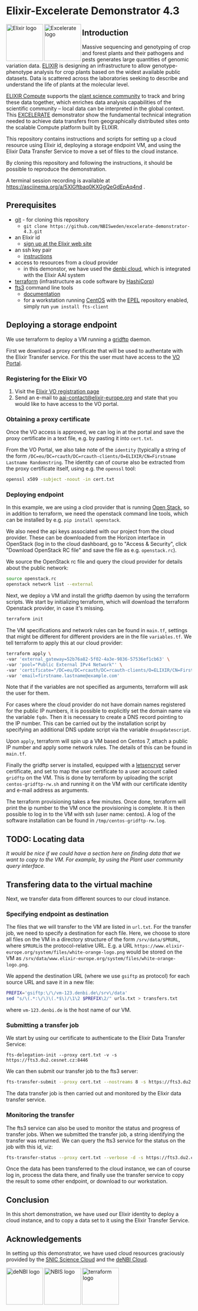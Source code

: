 # Elixir-Excelerate Demonstrator 4.3


<img align="left" height="100" alt="Elixir logo" src="https://nbis.se/assets/img/logos/elixir.png">


<img align="left" height="100" alt="Excelerate logo" src="https://nbis.se/assets/img/logos/excelerate-logo.png">



## Introduction 

Massive sequencing and genotyping of crop and forest plants and their pathogens
and pests generates large quantities of genomic variation data.
[ELIXIR](https://www.elixir-europe.org/) is designing an infrastructure to
allow genotype-phenotype analysis for crop plants based on the widest available
public datasets. Data is scattered across the laboratories seeking to describe
and understand the life of plants at the molecular level. 

[ELIXIR Compute](https://www.elixir-europe.org/platforms/compute) supports the
[plant science
community](https://www.elixir-europe.org/use-cases/plant-sciences) to track and
bring these data together, which enriches data analysis capabilities of the
scientific community – local data can be interpreted in the global context.
This
[EXCELERATE](https://www.elixir-europe.org/about-us/how-funded/eu-projects/excelerate)
demonstrator show the fundamental technical integration needed to achieve data
transfers from geographically distributed sites onto the scalable Compute
platform built by ELIXIR.

This repository contains instructions and scripts for setting up a cloud
resource using Elixir id, deploying a storage endpoint VM, and using the Elixir
Data Transfer Service to move a set of files to the cloud instance.

By cloning this repository and following the instructions, it should be
possible to reproduce the demonstration.

A terminal session recording is available at https://asciinema.org/a/5XlGftbaq0KXGgQeGdEpAq4nd .

## Prerequisites

* [git](https://git-scm.com/) - for cloning this repository
  * `git clone https://github.com/NBISweden/excelerate-demonstrator-4.3.git`
* an Elixir id
  * [sign up at the Elixir web site](https://www.elixir-europe.org/intranet)
* an ssh key pair
  * [instructions](https://help.github.com/articles/generating-a-new-ssh-key-and-adding-it-to-the-ssh-agent/)
* access to resources from a cloud provider
  * in this demonstor, we have used the [denbi cloud](https://www.denbi.de/cloud), which is integrated with the Elixir AAI system
* [terraform](https://www.terraform.io/) (infrastructure as code software by [HashiCorp](https://www.hashicorp.com/))
* [fts3](https://fts.web.cern.ch/) command line tools
  * [documentation](https://fts3-docs.web.cern.ch/fts3-docs/)
  * for a workstation running [CentOS](https://centos.org/) with the [EPEL](https://fedoraproject.org/wiki/EPEL) repository enabled, simply run `yum install fts-client`

## Deploying a storage endpoint

We use terraform to deploy a VM running a
[gridftp](http://gridcf.org/gct-docs/gridftp/index.html) daemon.

First we download a proxy certificate that will be used to authentate with the
Elixir Transfer service. For this the user must have access to the [VO
Portal](https://elixir-cilogon-mp.grid.cesnet.cz/vo-portal/).

### Registering for the Elixir VO

1. Visit the [Elixir VO registration page](https://perun.cesnet.cz/elixir/registrar/?vo=vo.elixir-europe.org)
2. Send an e-mail to
   [aai-contact@elixir-europe.org](mailto:aai-contact@elixir-europe.org) and
   state that you would like to have access to the VO portal.

### Obtaining a proxy certificate 

Once the VO access is approved, we can log in at the portal and save the proxy
certificate in a text file, e.g. by pasting it into `cert.txt`.

From the VO Portal, we also take note of the `identity` (typically a string of
the form `/DC=eu/DC=rcauth/DC=rcauth-clients/O=ELIXIR/CN=Firstname Lastname
Randomstring`. The identity can of course also be extracted from the proxy
certificate itself, using e.g. the `openssl` tool:
```sh
openssl x509 -subject -noout -in cert.txt
```

### Deploying endpoint

In this example, we are using a clod provider that is running [Open
Stack](https://www.openstack.org/), so in addition to terraform, we need the
openstack command line tools, which can be
installed by e.g. `pip install openstack`.

We also need the api keys associated with our project from the cloud provider.
These can be downloaded from the Horizon interface in OpenStack (log in to the
cloud dashboard, go to "Access & Security", click "Download OpenStack RC file"
and save the file as e.g. `openstack.rc`).

We source the OpenStack rc file and query the cloud provider for details about the public network:
```sh
source openstack.rc
openstack network list --external
```

Next, we deploy a VM and install the gridftp daemon by using the terraform
scripts. We start by initializing terraform, which will download the terraform
Openstack provider, in case it's missing. 
```sh
terraform init
```

The VM specifications and network rules can be found in `main.tf`, settings that
might be different for different providers are in the file `variables.tf`. We
tell terraform to apply this at our cloud provider:
```sh
terraform apply \
-var 'external_gateway=52b76a82-5f02-4a3e-9836-57536ef1cb63' \
-var 'pool="Public External IPv4 Network"' \
-var 'certificate="/DC=eu/DC=rcauth/DC=rcauth-clients/O=ELIXIR/CN=Firstname Lastname abc123"' \
-var 'email=firstname.lastname@example.com'
```
Note that if the variables are not specified as arguments, terraform will ask the user for them.


For cases where the cloud provider do not have domain names registered for the
public IP numbers, it is possible to explicitly set the domain name via the
variable `fqdn`. Then it is necessary to create a DNS record pointing to the IP
number.  This can be carried out by the installation script by specifying an
additional DNS update script via the variable `dnsupdatescript`.


Upon `apply`, terraform will spin up a VM based on Centos 7, attach a public IP number
and apply some network rules. The details of this can be found in `main.tf`.

Finally the gridftp server is installed, equipped with a
[letsencrypt](https://letsencrypt.org/) server certificate, and set to map the
user certificate to a user account called `gridftp` on the VM. This is done by
terraform by uploading the script `centos-gridftp-rw.sh` and running it on the
VM with our certificate identity and e-mail address as arguments.

The terraform provisioning takes a few minutes. Once done, terraform will print
the ip number to the VM once the provisioning is complete. It is then possible
to log in to the VM with ssh (user name: centos). A log of the software
installation can be found in `/tmp/centos-gridftp-rw.log`.

## TODO: Locating data

_It would be nice if we could have a section here on finding data that we want
to copy to the VM. For example, by using the Plant user community query interface._


## Transfering data to the virtual machine

Next, we transfer data from different sources to our cloud instance.

### Specifying endpoint as destination

The files that we will transfer to the VM are listed in `url.txt`. For the
transfer job, we need to specify a destination for each file. Here, we choose
to store all files on the VM in a directory structure of the form `/srv/data/$PRURL`, where
`$PRURL`is the protocol-relative URL. E.g. a URL
`https://www.elixir-europe.org/system/files/white-orange-logo.png` would be
stored on the VM as
`/srv/data/www.elixir-europe.org/system/files/white-orange-logo.png`.

We append the destination URL (where we use `gsiftp` as protocol) for each
source URL and save it in a new file:
```sh
PREFIX='gsiftp:\/\/vm-123.denbi.de\/srv\/data'
sed "s/\(.*:\/\)\(.*$\)/\1\2 $PREFIX\2/" urls.txt > transfers.txt
```
where `vm-123.denbi.de` is the host name of our VM.

### Submitting a transfer job

We start by using our certificate to authenticate to the Elixir Data Transfer Service:

```
fts-delegation-init --proxy cert.txt -v -s https://fts3.du2.cesnet.cz:8446
```

We can then submit our transfer job to the fts3 server:
```sh
fts-transfer-submit --proxy cert.txt --nostreams 8 -s https://fts3.du2.cesnet.cz:8446 -f transfers.txt
```
The data transfer job is then carried out and monitored by the Elixir data transfer service.

### Monitoring the transfer

The fts3 service can also be used to monitor the status and progress of
transfer jobs. When we submitted the transfer job, a string identifying the
transfer was returned. We can query the fts3 service for the status on the job
with this id, viz:
```sh
fts-transfer-status --proxy cert.txt --verbose -d -s https://fts3.du2.cesnet.cz:8446 -l bc6b2602-2e83-11e8-a97e-525400cb6b4b
```

Once the data has been transferred to the cloud instance, we can of course log
in, process the data there, and finally use the transfer service to copy the
result to some other endpoint, or download to our workstation.

## Conclusion

In this short demonstration, we have used our Elixir identity to deploy a cloud
instance, and to copy a data set to it using the Elixir Transfer Service.

## Acknowledgements

In setting up this demonstrator, we have used cloud resources graciously
provided by the [SNIC Science Cloud](https://cloud.snic.se/) and the [deNBI
Cloud](https://www.denbi.de/cloud).

<a href="http://www.denbi.de/"><img align="left" height="100" alt="deNBI logo" src="https://www.denbi.de/templates/de.nbi2/img/deNBI_logo.jpg"></a>
<a href="https://nbis.se"><img align="left" height="100" alt="NBIS logo" src="https://nbis.se/assets/img/logos/nbislogo-green-txt.svg"></a>
<a href="https://www.terraform.io/"><img align="left" height="100" alt="terraform logo" src="https://www.terraform.io/assets/images/logo-hashicorp-3f10732f.svg"></a>


